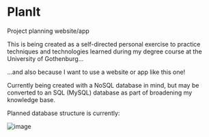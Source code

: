 # PlanIt
Project planning website/app

This is being created as a self-directed personal exercise to practice techniques and technologies learned during my degree course at the University of Gothenburg...

...and also because I want to use a website or app like this one!

Currently being created with a NoSQL database in mind, but may be converted to an SQL (MySQL) database as part of broadening my knowledge base.

Planned database structure is currently:

![image](https://user-images.githubusercontent.com/62568525/193268922-fed5bb87-b197-471d-8099-22ec8640b2e7.png)
